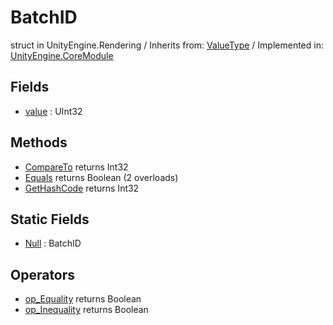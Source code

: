 # BatchID
struct in UnityEngine.Rendering
 / Inherits from: <a href="https://docs.unity3d.com/6000.0/Documentation/ScriptReference/ValueType.html">ValueType</a> / Implemented in: <a href="https://docs.unity3d.com/6000.0/Documentation/ScriptReference/UnityEngine.CoreModule.html">UnityEngine.CoreModule</a>
## Fields
- <a href="https://docs.unity3d.com/6000.0/Documentation/ScriptReference/BatchID-value.html">value</a> : UInt32
## Methods
- <a href="https://docs.unity3d.com/6000.0/Documentation/ScriptReference/BatchID.CompareTo.html">CompareTo</a> returns Int32
- <a href="https://docs.unity3d.com/6000.0/Documentation/ScriptReference/BatchID.Equals.html">Equals</a> returns Boolean (2 overloads)
- <a href="https://docs.unity3d.com/6000.0/Documentation/ScriptReference/BatchID.GetHashCode.html">GetHashCode</a> returns Int32
## Static Fields
- <a href="https://docs.unity3d.com/6000.0/Documentation/ScriptReference/BatchID-Null.html">Null</a> : BatchID
## Operators
- <a href="https://docs.unity3d.com/6000.0/Documentation/ScriptReference/BatchID.op_Equality.html">op_Equality</a> returns Boolean
- <a href="https://docs.unity3d.com/6000.0/Documentation/ScriptReference/BatchID.op_Inequality.html">op_Inequality</a> returns Boolean
